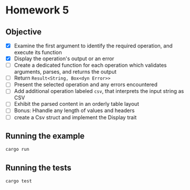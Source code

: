 # Homework 5

## Objective

- [x] Examine the first argument to identify the required operation, and execute its function
- [x] Display the operation's output or an error 
- [ ] Create a dedicated function for each operation which validates arguments, parses, and returns the output
- [ ] Return `Result<String, Box<dyn Error>>`
- [ ] Present the selected operation and any errors encountered
- [ ] Add additional operation labeled `csv`, that interprets the input string as CSV
- [ ] Exhibit the parsed content in an orderly table layout
- [ ] Bonus: Hhandle any length of values and headers
- [ ] create a Csv struct and implement the Display trait

## Running the example

```sh
cargo run
```

## Running the tests

```sh
cargo test
```